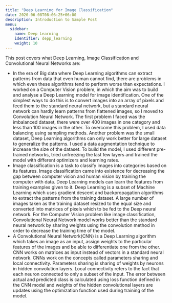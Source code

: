 ```yaml
---
title: "Deep Learning for Image Classification"
date: 2020-06-08T08:06:25+06:00
description: Introduction to Sample Post
menu:
  sidebar:
    name: Deep Learning
    identifier: depp_learning
    weight: 10
---
```


This post covers what Deep Learning, Image Classification and Convolutional Neural Networks are:

- In the era of Big data where Deep Learning algorithms can extract patterns from data that even human cannot find, there are problems in which even these algorithms tend to perform worse than expectations. I worked on a Computer Vision problem, in which the aim was to build and analyse a Deep Learning model for image identification. One of the simplest ways to do this is to convert images into an array of pixels and feed them to the standard neural network, but a standard neural network can hardly learn patterns from flattened images, so I moved to Convolution Neural Network. The first problem I faced was the imbalanced dataset, there were over 400 images in one category and less than 100 images in the other. To overcome this problem, I used data balancing using sampling methods. Another problem was the small dataset, Deep Learning algorithms can only work better for large dataset to generalize the patterns. I used a data augmentation technique to increase the size of the dataset. To build the model, I used different pre-trained networks, tried unfreezing the last few layers and trained the model with different optimizers and learning rates.
- Image classification is a task to classify images into categories based on its features. Image classification came into existence for decreasing the gap between computer vision and human vision by training the computer with data. Deep Learning models can learn the features from training examples given to it. Deep Learning is a subset of Machine Learning which uses gradient descent and backpropagation algorithms to extract the patterns from the training dataset. A large number of images taken as the training dataset resized to the equal size and converted into matrices of pixels which to be fed to the Deep neural network. For the Computer Vision problem like image classification, Convolutional Neural Network model works better than the standard neural network by sharing weights using the convolution method in order to decrease the training time of the model.
- A Convolutional Neural Network(CNN) is a Deep Learning algorithm which takes an image as an input, assign weights to the particular features of the images and be able to differentiate one from the other. CNN works on matrices as input instead of vectors in a standard neural network. CNNs work on the concepts called parameters sharing and local connectivity. Parameters sharing is sharing of weights by neurons in hidden convolution layers. Local connectivity refers to the fact that each neuron connected to only a subset of the input. The error between actual and predicted class is calculated using loss function defined in the CNN model and weights of the hidden convolutional layers are updates using the optimization function used during training of the model.